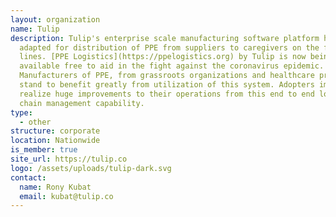 ```yaml
---
layout: organization
name: Tulip
description: Tulip's enterprise scale manufacturing software platform has been
  adapted for distribution of PPE from suppliers to caregivers on the front
  lines. [PPE Logistics](https://ppelogistics.org) by Tulip is now being made
  available free to aid in the fight against the coronavirus epidemic.
  Manufacturers of PPE, from grassroots organizations and healthcare providers,
  stand to benefit greatly from utilization of this system. Adopters immediately
  realize huge improvements to their operations from this end to end logistics
  chain management capability.
type:
  - other
structure: corporate
location: Nationwide
is_member: true
site_url: https://tulip.co
logo: /assets/uploads/tulip-dark.svg
contact:
  name: Rony Kubat
  email: kubat@tulip.co
---
```

